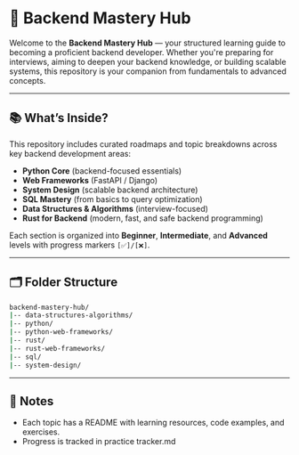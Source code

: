 # 🧠 Backend Mastery Hub

Welcome to the **Backend Mastery Hub** — your structured learning guide to becoming a proficient backend developer. Whether you're preparing for interviews, aiming to deepen your backend knowledge, or building scalable systems, this repository is your companion from fundamentals to advanced concepts.

---

## 📚 What’s Inside?

This repository includes curated roadmaps and topic breakdowns across key backend development areas:

- **Python Core** (backend-focused essentials)
- **Web Frameworks** (FastAPI / Django)
- **System Design** (scalable backend architecture)
- **SQL Mastery** (from basics to query optimization)
- **Data Structures & Algorithms** (interview-focused)
- **Rust for Backend** (modern, fast, and safe backend programming)

Each section is organized into **Beginner**, **Intermediate**, and **Advanced** levels with progress markers `[✅]/[❌]`.

---

## 🗂 Folder Structure

```bash
backend-mastery-hub/
|-- data-structures-algorithms/
|-- python/
|-- python-web-frameworks/
|-- rust/
|-- rust-web-frameworks/
|-- sql/
|-- system-design/
```

---

## 📝 Notes

- Each topic has a README with learning resources, code examples, and exercises.
- Progress is tracked in practice tracker.md